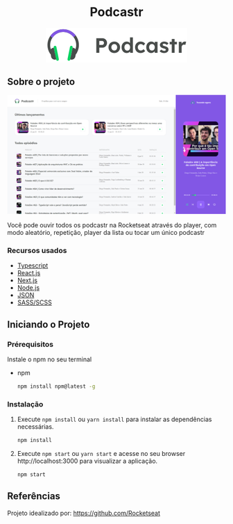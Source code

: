  <h1 align="center">Podcastr</h1>

<p align="center">
  <a href="https://github.com/othneildrew/Best-README-Template">
    <img src="public/logo.svg" alt="Logo Podcastr" width="" height="">
  </a>
</p>

<!-- ABOUT THE PROJECT -->
## Sobre o projeto

<p align="center">
    <img src="public/screenshot-podcastr.PNG" alt="Screenshot Podcastr">
</p>

Você pode ouvir todos os podcastr na Rocketseat através do player, com modo aleatório, repetição, player da lista ou tocar um único podcastr

### Recursos usados

* [Typescript](https://www.typescriptlang.org/)
* [React.js](https://pt-br.reactjs.org/)
* [Next.js](https://nextjs.org/)
* [Node.js](https://nodejs.org/en/)
* [JSON](https://www.json.org/json-en.html)
* [SASS/SCSS](https://sass-lang.com/documentation/syntax)


## Iniciando o Projeto

### Prérequisitos

Instale o npm no seu terminal
* npm
  ```sh
  npm install npm@latest -g
  ```

### Instalação

1. Execute ``` npm install ``` ou ``` yarn install ``` para instalar as dependências necessárias.
   ```sh
   npm install
   ```
2. Execute ``` npm start ``` ou ``` yarn start ``` e acesse no seu browser http://localhost:3000 para visualizar a aplicação.
   ```sh
   npm start
   ```

## Referências

Projeto idealizado por: https://github.com/Rocketseat
